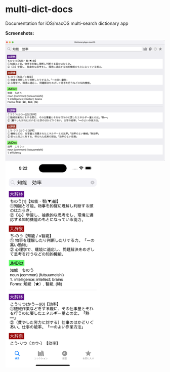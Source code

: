 # multi-dict-docs

Documentation for iOS/macOS multi-search dictionary app

**Screenshots:**

<img src="macos.png" width="600px">

<img src="ios.png" width="300px">
